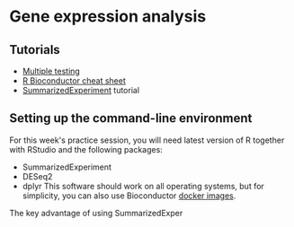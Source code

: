 
# Gene expression analysis

## Tutorials

 - [Multiple testing](http://genomicsclass.github.io/book/pages/multiple_testing.html) 
 - [R Bioconductor cheat sheet](https://github.com/mikelove/bioc-refcard)
 - [SummarizedExperiment](https://bioconductor.org/packages/release/bioc/vignettes/SummarizedExperiment/inst/doc/SummarizedExperiment.html) tutorial

## Setting up the command-line environment
For this week's practice session, you will need latest version of R together with RStudio and the following packages:

 - SummarizedExperiment
 - DESeq2
 - dplyr
This software should work on all operating systems, but for simplicity, you can also use Bioconductor [docker images](https://www.bioconductor.org/help/docker/).

The key advantage of using SummarizedExper

<!--stackedit_data:
eyJoaXN0b3J5IjpbLTIwMTk5MTA5ODldfQ==
-->
